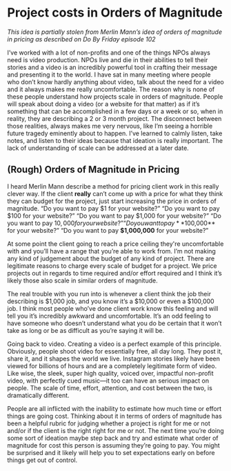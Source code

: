 # Project costs in Orders of Magnitude

*This idea is partially stolen from Merlin Mann’s idea of orders of magnitude in pricing as described on Do By Friday episode 102*

I’ve worked with a lot of non-profits and one of the things NPOs always need is video production. NPOs live and die in their abilities to tell their stories and a video is an incredibly powerful tool in crafting their message and presenting it to the world. I have sat in many meeting where people who don’t know hardly anything about video, talk about the need for a video and it always makes me really uncomfortable. The reason why is none of these people understand how projects scale in orders of magnitude. People will speak about doing a video (or a website for that matter) as if it’s something that can be accomplished in a few days or a week or so, when in reality, they are describing a 2 or 3 month project. The disconnect between those realities, always makes me very nervous, like I’m seeing a horrible future tragedy eminently about to happen. I’ve learned to calmly listen, take notes, and listen to their ideas because that ideation is really important. The lack of understanding of scale can be addressed at a later date.

## (Rough) Orders of Magnitude in Pricing

I heard Merlin Mann describe a method for pricing client work in this really clever way. If the client **really** can’t come up with a price for what they think they can budget for the project, just start increasing the price in orders of magnitude.
“Do you want to pay $1 for your website?” 
“Do you want to pay $100 for your website?”
“Do you want to pay $1,000 for your website?”
“Do you want to pay $10,000 for your website?”
“Do you want to pay **$100,000** for your website?”
“Do you want to pay **$1,000,000** for your website?”

At some point the client going to reach a price ceiling they're uncomfortable with and you’ll have a range that you’re able to work from. I’m not making any kind of judgement about the budget of any kind of project. There are legitimate reasons to charge every scale of budget for a project. We price projects out in regards to time required and/or effort required and I think it’s likely those also scale in similar orders of magnitude. 

The real trouble with you run into is whenever a client think the job their describing is $1,000 job, and you know it’s a $10,000 or even a $100,000 job. I think most people who’ve done client work know this feeling and will tell you it’s incredibly awkward and uncomfortable. It’s an odd feeling to have someone who doesn’t understand what you do be certain that it won’t take as long or be as difficult as you’re saying it will be.

Going back to video. Creating a video is a perfect example of this principle. Obviously, people shoot video for essentially free, all day long. They post it, share it, and it shapes the world we live. Instagram stories likely have been viewed for billions of hours and are a completely legitimate form of video. Like wise, the sleek, super high quality, voiced over, impactful non-profit video, with perfectly cued music—it too can have an serious impact on people. The scale of time, effort, attention, and cost between the two, is dramatically different. 

People are all inflicted with the inability to estimate how much time or effort things are going cost. Thinking about it in terms of orders of magnitude has been a helpful rubric for judging whether a project is right for me or not and/or if the client is the right right for me or not. The next time you’re doing some sort of ideation maybe step back and try and estimate what order of magnitude for cost this person is assuming they’re going to pay. You might be surprised and it likely will help you to set expectations early on before things get out of control.